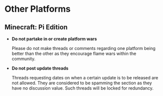 # Other Platforms

## Minecraft: Pi Edition

* __Do not partake in or create platform wars__

    Please do not make threads or comments regarding one platform being better than the other as they encourage flame wars within the community.

* __Do not post update threads__

    Threads requesting dates on when a certain update is to be released are not allowed. They are considered to be spamming the section as they have no discussion value. Such threads will be locked for redundancy.
